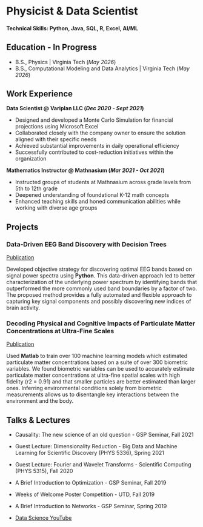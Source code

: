 <!--- Notes for future improvement:
  1. Crop headshot to be circular and smaller
  2. Reformat education section
  3. Replace all template information with my own
  --->

# Physicist & Data Scientist

#### Technical Skills: Python, Java, SQL, R, Excel, AI/ML

## Education - In Progress 			        		
- B.S., Physics | Virginia Tech (_May 2026_)
- B.S., Computational Modeling and Data Analytics | Virginia Tech (_May 2026_)

## Work Experience
**Data Scientist @ Variplan LLC (_Dec 2020 - Sept 2021_)**
- Designed and developed a Monte Carlo Simulation for financial projections using Microsoft Excel
- Collaborated closely with the company owner to ensure the solution aligned with their specific needs
- Achieved substantial improvements in daily operational efficiency
- Successfully contributed to cost-reduction initiatives within the organization

**Mathematics Instructor @ Mathnasium (_Mar 2021 - Oct 2021_)**
- Instructed groups of students at Mathnasium across grade levels from 5th to 12th grade
- Deepened understanding of foundational K-12 math concepts
- Enhanced teaching skills and honed communication abilities while working
with diverse age groups

## Projects
### Data-Driven EEG Band Discovery with Decision Trees
[Publication](https://www.mdpi.com/1424-8220/22/8/3048)

Developed objective strategy for discovering optimal EEG bands based on signal power spectra using **Python**. This data-driven approach led to better characterization of the underlying power spectrum by identifying bands that outperformed the more commonly used band boundaries by a factor of two. The proposed method provides a fully automated and flexible approach to capturing key signal components and possibly discovering new indices of brain activity.

<!--- ![EEG Band Discovery](/assets/img/eeg_band_discovery.jpeg) --->

### Decoding Physical and Cognitive Impacts of Particulate Matter Concentrations at Ultra-Fine Scales
[Publication](https://www.mdpi.com/1424-8220/22/11/4240)

Used **Matlab** to train over 100 machine learning models which estimated particulate matter concentrations based on a suite of over 300 biometric variables. We found biometric variables can be used to accurately estimate particulate matter concentrations at ultra-fine spatial scales with high fidelity (r2 = 0.91) and that smaller particles are better estimated than larger ones. Inferring environmental conditions solely from biometric measurements allows us to disentangle key interactions between the environment and the body.

<!--- ![Bike Study](/assets/img/bike_study.jpeg) --->

## Talks & Lectures
- Causality: The new science of an old question - GSP Seminar, Fall 2021
- Guest Lecture: Dimensionality Reduction - Big Data and Machine Learning for Scientific Discovery (PHYS 5336), Spring 2021
- Guest Lecture: Fourier and Wavelet Transforms - Scientific Computing (PHYS 5315), Fall 2020
- A Brief Introduction to Optimization - GSP Seminar, Fall 2019
- Weeks of Welcome Poster Competition - UTD, Fall 2019
- A Brief Introduction to Networks - GSP Seminar, Spring 2019

- [Data Science YouTube](https://www.youtube.com/channel/UCa9gErQ9AE5jT2DZLjXBIdA)
